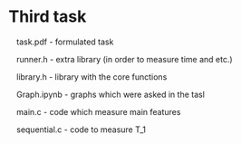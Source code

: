 # Third task
&emsp;task.pdf - formulated task

&emsp;runner.h - extra library (in order to measure time and etc.)

&emsp;library.h - library with the core functions

&emsp;Graph.ipynb - graphs which were asked in the tasl

&emsp;main.c - code which measure main features

&emsp;sequential.c - code to measure T_1 